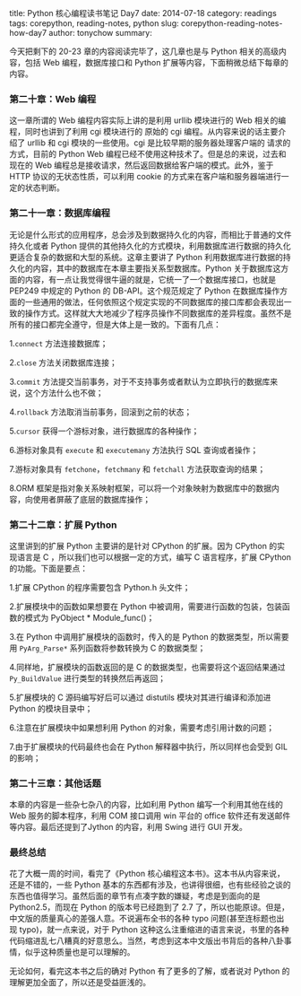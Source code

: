 title: Python 核心编程读书笔记 Day7
date: 2014-07-18
category: readings
tags: corepython, reading-notes, python
slug: corepython-reading-notes-how-day7
author: tonychow
summary: 

今天把剩下的 20-23 章的内容阅读完毕了，这几章也是与 Python 相关的高级内容，包括 Web 编程，数据库接口和 Python 扩展等内容，下面稍微总结下每章的内容。

### 第二十章：Web 编程

这一章所谓的 Web 编程内容实际上讲的是利用 urllib 模块进行的 Web 相关的编程，同时也讲到了利用 cgi 模块进行的
原始的 cgi 编程。从内容来说的话主要介绍了 urllib 和 cgi 模块的一些使用。cgi 是比较早期的服务器处理客户端的
请求的方式，目前的 Python Web 编程已经不使用这种技术了。但是总的来说，过去和现在的 Web 编程总是接收请求，然后返回数据给客户端的模式。此外，鉴于 HTTP 协议的无状态性质，可以利用 cookie 的方式来在客户端和服务器端进行一定的状态判断。

<!--more-->

### 第二十一章：数据库编程

无论是什么形式的应用程序，总会涉及到数据持久化的内容，而相比于普通的文件持久化或者 Python 提供的其他持久化的方式模块，利用数据库进行数据的持久化更适合复杂的数据和大型的系统。这章主要讲了 Python 利用数据库进行数据的持久化的内容，其中的数据库在本章主要指关系型数据库。Python 关于数据库这方面的内容，有一点让我觉得很牛逼的就是，它统一了一个数据库接口，也就是 PEP249 中规定的 Python 的 DB-API。这个规范规定了 Python 在数据库操作方面的一些通用的做法，任何依照这个规定实现的不同数据库的接口库都会表现出一致的操作方式。这样就大大地减少了程序员操作不同数据库的差异程度。虽然不是所有的接口都完全遵守，但是大体上是一致的。下面有几点：

1.`connect` 方法连接数据库；

2.`close` 方法关闭数据库连接；

3.`commit` 方法提交当前事务，对于不支持事务或者默认为立即执行的数据库来说，这个方法什么也不做；

4.`rollback` 方法取消当前事务，回滚到之前的状态；

5.`cursor` 获得一个游标对象，进行数据库的各种操作；

6.游标对象具有 `execute` 和 `executemany` 方法执行 SQL 查询或者操作；

7.游标对象具有 `fetchone`，`fetchmany` 和 `fetchall` 方法获取查询的结果；

8.ORM 框架是指对象关系映射框架，可以将一个对象映射为数据库中的数据内容，向使用者屏蔽了底层的数据库操作；

### 第二十二章：扩展 Python

这里讲到的扩展 Python 主要讲的是针对 CPython 的扩展。因为 CPython 的实现语言是 C ，所以我们也可以根据一定的方式，编写 C 语言程序，扩展 CPython 的功能。下面是要点：

1.扩展 CPython 的程序需要包含 Python.h 头文件；

2.扩展模块中的函数如果想要在 Python 中被调用，需要进行函数的包装，包装函数的模式为 PyObject * Module_func()；

3.在 Python 中调用扩展模块的函数时，传入的是 Python 的数据类型，所以需要用 `PyArg_Parse*` 系列函数将参数转换为 C 的数据类型；

4.同样地，扩展模块的函数返回的是 C 的数据类型，也需要将这个返回结果通过　`Py_BuildValue` 进行类型的转换然后再返回；

5.扩展模块的 C 源码编写好后可以通过 distutils 模块对其进行编译和添加进 Python 的模块目录中；

6.注意在扩展模块中如果想利用 Python 的对象，需要考虑引用计数的问题；

7.由于扩展模块的代码最终也会在 Python 解释器中执行，所以同样也会受到 GIL 的影响；

### 第二十三章：其他话题

本章的内容是一些杂七杂八的内容，比如利用 Python 编写一个利用其他在线的 Web 服务的脚本程序，利用 COM 接口调用 win 平台的 office 软件还有发送邮件等内容。最后还提到了Jython 的内容，利用 Swing 进行 GUI 开发。

### 最终总结

花了大概一周的时间，看完了《Python 核心编程这本书》。这本书从内容来说，还是不错的，一些 Python 基本的东西都有涉及，也讲得很细，也有些经验之谈的东西也值得学习。虽然后面的章节有点凑字数的嫌疑，考虑是到面向的是 Python2.5，而现在 Python 的版本号已经跑到了 2.7 了，所以也能原谅。但是，中文版的质量真心的差强人意。不说遍布全书的各种 typo 问题(甚至连标题也出现 typo)，就一点来说，对于 Python 这种这么注重缩进的语言来说，书里的各种代码缩进乱七八糟真的好意思么。当然，考虑到这本中文版出书背后的各种八卦事情，似乎这种质量也是可以理解的。

无论如何，看完这本书之后的确对 Python 有了更多的了解，或者说对 Python 的理解更加全面了，所以还是受益匪浅的。
